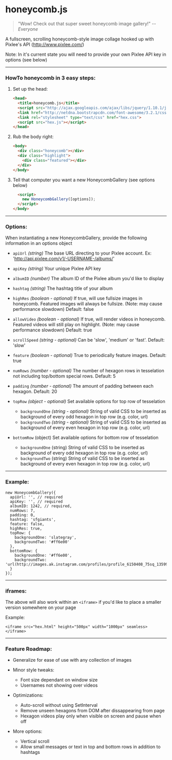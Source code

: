 honeycomb.js
============

>"Wow! Check out that super sweet honeycomb image gallery!" <cite>--Everyone</cite>

A fullscreen, scrolling honeycomb-style image collage hooked up with Pixlee's API (http://www.pixlee.com/)

Note: In it's current state you will need to provide your own Pixlee API key in options (see below)

---
### HowTo honeycomb in 3 easy steps:

1. Set up the head:

    ```html
    <head>
      <title>honeycomb.js</title>
      <script src="http://ajax.googleapis.com/ajax/libs/jquery/1.10.1/jquery.min.js"></script>
      <link href="http://netdna.bootstrapcdn.com/font-awesome/3.2.1/css/font-awesome.css" rel="stylesheet">
      <link rel="stylesheet" type="text/css" href="hex.css">
      <script src="hex.js"></script>
    </head>
    ```

2. Rub the body right:

    ```html
    <body>
      <div class="honeycomb"></div>
      <div class="highlight">
        <div class="featured"></div>
      </div>
    </body>
    ```

3. Tell that computer you want a new HoneycombGallery (see options below)

    ```html
      <script>
        new HoneycombGallery([options]);
      </script>
    </body>
    ```

---
### Options:

When instantiating a new HoneycombGallery, provide the following information in an options object

- `apiUrl` *(string)* The base URL directing to your Pixlee account. Ex: 'http://api.pixlee.com/v1/-USERNAME-/albums/'

- `apiKey` *(string)* Your unique Pixlee API key

- `albumID` *(number)* The album ID of the Pixlee album you'd like to display

- `hashtag` *(string)* The hashtag title of your album

- `highRes` *(boolean - optional)* If true, will use fullsize images in honeycomb. Featured images will always be fullsize. (Note: may cause performance slowdown) Default: false

- `allowVideo` *(boolean - optional)* If true, will render videos in honeycomb. Featured videos will still play on highlight. (Note: may cause performance slowdown) Default: true

- `scrollSpeed` *(string - optional)* Can be 'slow', 'medium' or 'fast'. Default: 'slow'

- `feature` *(boolean - optional)* True to periodically feature images. Default: true

- `numRows` *(number - optional)* The number of hexagon rows in tesselation not including top/bottom special rows. Default: 5

- `padding` *(number - optional)* The amount of padding between each hexagon. Default: 20

- `topRow` *(object - optional)* Set available options for top row of tesselation
  - `backgroundOne` *(string - optional)* String of valid CSS to be inserted as background of every odd hexagon in top row (e.g. color, url)
  - `backgroundTwo` *(string - optional)* String of valid CSS to be inserted as background of every even hexagon in top row (e.g. color, url)

- `bottomRow` (object) Set available options for bottom row of tesselation
  - `backgroundOne` (string) String of valid CSS to be inserted as background of every odd hexagon in top row (e.g. color, url)
  - `backgroundTwo` (string) String of valid CSS to be inserted as background of every even hexagon in top row (e.g. color, url)

---
### Example:

    new HoneycombGallery({
      apiUrl: '', // required
      apiKey: '', // required
      albumID: 1242, // required,
      numRows: 7,
      padding: 0,
      hashtag: 'sfgiants',
      feature: false,
      highRes: true,
      topRow: {
        backgroundOne: 'slategray',
        backgroundTwo: '#ff6e00'
      },
      bottomRow: {
        backgroundOne: '#ff6e00',
        backgroundTwo: 'url(http://images.ak.instagram.com/profiles/profile_6150408_75sq_1359997984.jpg)',
      }
    });

---
### iframes:

The above will also work within an `<iframe>` if you'd like to place a smaller version somewhere on your page

Example:

    <iframe src="hex.html" height="500px" width="1000px" seamless></iframe>

---
### Feature Roadmap:

- Generalize for ease of use with any collection of images

- Minor style tweaks:
  - Font size dependant on window size
  - Usernames not showing over videos

- Optimizations:
  - Auto-scroll without using SetInterval
  - Remove unseen hexagons from DOM after dissappearing from page
  - Hexagon videos play only when visible on screen and pause when off

- More options:
  - Vertical scroll
  - Allow small messages or text in top and bottom rows in addition to hashtags
